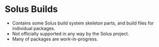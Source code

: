 # Solus Builds

- Contains some Solus build system skeleton parts, and build files for individual packages.
- Not officially supported in any way by the Solus project.
- Many of packages are work-in-progress.
